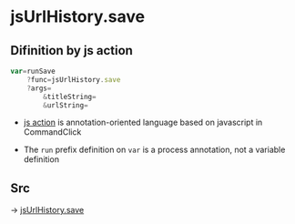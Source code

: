 # jsUrlHistory.save

## Difinition by js action

```js.js
var=runSave
	?func=jsUrlHistory.save
	?args=
		&titleString=
		&urlString=
```

- [js action](#) is annotation-oriented language based on javascript in CommandClick

- The `run` prefix definition on `var` is a process annotation, not a variable definition

## Src

-> [jsUrlHistory.save](https://github.com/puutaro/CommandClick/blob/master/app/src/main/java/com/puutaro/commandclick/fragment_lib/terminal_fragment/js_interface/system/JsUrlHistory.kt#L19)


